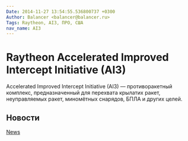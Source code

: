 ```yaml
---
Date: 2014-11-27 13:54:55.536800737 +0300
Author: Balancer <balancer@balancer.ru>
Tags: Raytheon, AI3, ПРО, США
nav_name: AI3
---
```


# Raytheon Accelerated Improved Intercept Initiative (AI3)

Accelerated Improved Intercept Initiative (AI3) — противоракетный
комплекс, предназначенный для перехвата крылатих ракет, неуправляемых
ракет, миномётных снарядов, БПЛА и других целей.


## Новости

[News](news/)
